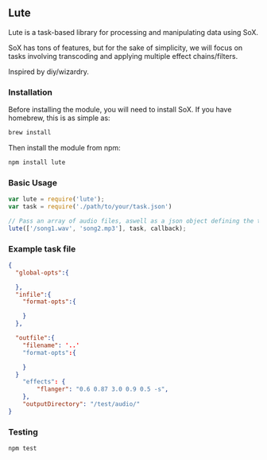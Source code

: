 ## Lute

Lute is a task-based library for processing and manipulating data using SoX.

SoX has tons of features, but for the sake of simplicity, we will focus on tasks involving
transcoding and applying multiple effect chains/filters.

Inspired by diy/wizardry.

### Installation

Before installing the module, you will need to install SoX. If you have homebrew, this is as simple as:
```bash
brew install
```

Then install the module from npm:

```bash
npm install lute
```

### Basic Usage
```javascript
var lute = require('lute');
var task = require('./path/to/your/task.json')

// Pass an array of audio files, aswell as a json object defining the tasks to execute on these files
lute(['/song1.wav', 'song2.mp3'], task, callback);
```

### Example task file
```json
{
  "global-opts":{

  },
  "infile":{
    "format-opts":{

    }
  },

  "outfile":{
    "filename": '..'
    "format-opts":{

    }
  }
    "effects": {
        "flanger": "0.6 0.87 3.0 0.9 0.5 -s",
    },
    "outputDirectory": "/test/audio/"
}
```

### Testing
```bash
npm test
```
